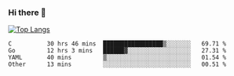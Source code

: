 ### Hi there 👋

<!--
**3Xpl0it3r/3Xpl0it3r** is a ✨ _special_ ✨ repository because its `README.md` (this file) appears on your GitHub profile.

Here are some ideas to get you started:

- 🔭 I’m currently working on ...
- 🌱 I’m currently learning ...
- 👯 I’m looking to collaborate on ...
- 🤔 I’m looking for help with ...
- 💬 Ask me about ...
- 📫 How to reach me: ...
- 😄 Pronouns: ...
- ⚡ Fun fact: ...
-->


[![Top Langs](https://github-readme-stats.vercel.app/api/top-langs/?username=3Xpl0it3r&layout=compact)](https://github.com/3Xpl0it3r/3Xpl0it3r)

<!--START_SECTION:waka-->

```text
C          30 hrs 46 mins  █████████████████▒░░░░░░░   69.71 %
Go         12 hrs 3 mins   ██████▓░░░░░░░░░░░░░░░░░░   27.31 %
YAML       40 mins         ▒░░░░░░░░░░░░░░░░░░░░░░░░   01.54 %
Other      13 mins         ░░░░░░░░░░░░░░░░░░░░░░░░░   00.51 %
```

<!--END_SECTION:waka-->

